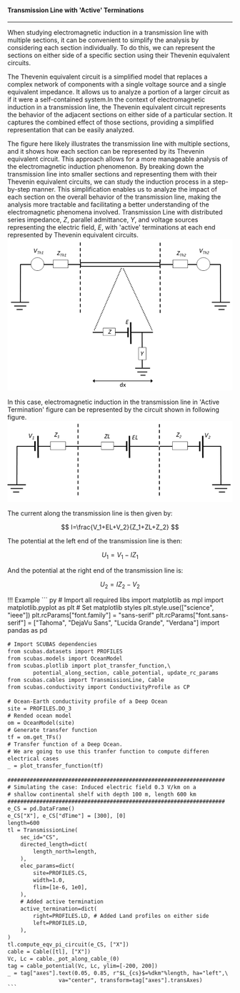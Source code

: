 <!-- 
Author(s): Shibaji Chakraborty, Xueling Shi

Disclaimer:
SCUBAS is under the MIT license found in the root directory LICENSE.md 
Everyone is permitted to copy and distribute verbatim copies of this license 
document.

This version of the MIT Public License incorporates the terms
and conditions of MIT General Public License.
-->
#### Transmission Line with 'Active' Terminations
---

When studying electromagnetic induction in a transmission line with multiple sections, it can be convenient to simplify the analysis by considering each section individually. To do this, we can represent the sections on either side of a specific section using their Thevenin equivalent circuits.

The Thevenin equivalent circuit is a simplified model that replaces a complex network of components with a single voltage source and a single equivalent impedance. It allows us to analyze a portion of a larger circuit as if it were a self-contained system.In the context of electromagnetic induction in a transmission line, the Thevenin equivalent circuit represents the behavior of the adjacent sections on either side of a particular section. It captures the combined effect of those sections, providing a simplified representation that can be easily analyzed.

The figure here likely illustrates the transmission line with multiple sections, and it shows how each section can be represented by its Thevenin equivalent circuit. This approach allows for a more manageable analysis of the electromagnetic induction phenomenon. By breaking down the transmission line into smaller sections and representing them with their Thevenin equivalent circuits, we can study the induction process in a step-by-step manner. This simplification enables us to analyze the impact of each section on the overall behavior of the transmission line, making the analysis more tractable and facilitating a better understanding of the electromagnetic phenomena involved. Transmission Line with distributed series impedance, $Z$, parallel admittance, $Y$, and voltage sources representing the electric field, $E$, with 'active' terminations at each end represented by Thevenin equivalent circuits.
![Alt text](../figures/AT-Cable-CS.png)


In this case, electromagnetic induction in the transmission line in 'Active Termination' figure can be represented by the circuit shown in following figure. ![Alt text](../figures/Short-Cable-AT.png)

The current along the transmission line is then given by:

$$
I=\frac{V_1+EL+V_2}{Z_1+ZL+Z_2}
$$

The potential at the left end of the transmission line is then:

$$
U_1=V_1-IZ_1
$$

And the potential at the right end of the transmission line is:

$$
U_2=IZ_2-V_2
$$

!!! Example
    ``` py
    # Import all required libs
    import matplotlib as mpl
    import matplotlib.pyplot as plt
    # Set matplotlib styles
    plt.style.use(["science", "ieee"])
    plt.rcParams["font.family"] = "sans-serif"
    plt.rcParams["font.sans-serif"] = ["Tahoma", "DejaVu Sans",
                                       "Lucida Grande", "Verdana"]
    import pandas as pd

    # Import SCUBAS dependencies
    from scubas.datasets import PROFILES
    from scubas.models import OceanModel
    from scubas.plotlib import plot_transfer_function,\
            potential_along_section, cable_potential, update_rc_params
    from scubas.cables import TransmissionLine, Cable
    from scubas.conductivity import ConductivityProfile as CP

    # Ocean-Earth conductivity profile of a Deep Ocean
    site = PROFILES.DO_3
    # Rended ocean model
    om = OceanModel(site)
    # Generate transfer function
    tf = om.get_TFs()
    # Transfer function of a Deep Ocean.
    # We are going to use this tranfer function to compute differen electrical cases
    _ = plot_transfer_function(tf)

    ####################################################################
    # Simulating the case: Induced electric field 0.3 V/km on a 
    # shallow continental shelf with depth 100 m, length 600 km
    ####################################################################
    e_CS = pd.DataFrame()
    e_CS["X"], e_CS["dTime"] = [300], [0]
    length=600
    tl = TransmissionLine(
        sec_id="CS",
        directed_length=dict(
            length_north=length,
        ),
        elec_params=dict(
            site=PROFILES.CS,
            width=1.0,
            flim=[1e-6, 1e0],
        ),
        # Added active termination
        active_termination=dict(
            right=PROFILES.LD, # Added Land profiles on either side
            left=PROFILES.LD,
        ),
    )
    tl.compute_eqv_pi_circuit(e_CS, ["X"])
    cable = Cable([tl], ["X"])
    Vc, Lc = cable._pot_along_cable_(0)
    tag = cable_potential(Vc, Lc, ylim=[-200, 200])
    _ = tag["axes"].text(0.05, 0.85, r"$L_{cs}$=%dkm"%length, ha="left",\
                    va="center", transform=tag["axes"].transAxes)
    ```